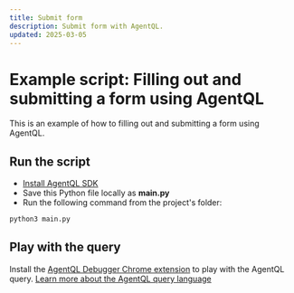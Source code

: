 ```yaml
---
title: Submit form
description: Submit form with AgentQL.
updated: 2025-03-05
---
```


# Example script: Filling out and submitting a form using AgentQL

This is an example of how to filling out and submitting a form using AgentQL.

## Run the script

- [Install AgentQL SDK](https://docs.agentql.com/installation/sdk-installation)
- Save this Python file locally as **main.py**
- Run the following command from the project's folder:

```bash
python3 main.py
```

## Play with the query

Install the [AgentQL Debugger Chrome extension](https://docs.agentql.com/installation/chrome-extension-installation) to play with the AgentQL query. [Learn more about the AgentQL query language](https://docs.agentql.com/agentql-query/query-intro)

